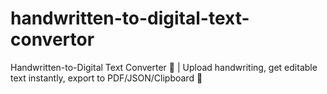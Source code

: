 # handwritten-to-digital-text-convertor
Handwritten-to-Digital Text Converter 📝 | Upload handwriting, get editable text instantly, export to PDF/JSON/Clipboard 🚀
